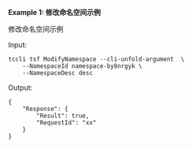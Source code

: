 **Example 1: 修改命名空间示例**

修改命名空间示例

Input: 

```
tccli tsf ModifyNamespace --cli-unfold-argument  \
    --NamespaceId namespace-by8nrgyk \
    --NamespaceDesc desc
```

Output: 
```
{
    "Response": {
        "Result": true,
        "RequestId": "xx"
    }
}
```


